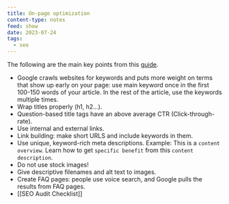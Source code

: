 ```yaml
---
title: On-page optimization
content-type: notes
feed: show
date: 2023-07-24
tags:
  - seo
---
```


The following are the main key points from this [guide](https://backlinko.com/on-page-seo).

- Google crawls websites for keywords and puts more weight on terms that show up early on your page: use main keyword once in the first 100-150 words of your article. In the rest of the article, use the keywords multiple times.
- Wrap titles properly (h1, h2...).
- Question-based title tags have an above average CTR (Click-through-rate).
- Use internal and external links.
- Link building: make short URLS and include keywords in them.
- Use unique, keyword-rich meta descriptions. Example: This is a `content overview`. Learn how to get `specific benefit` from this `content description`.
- Do not use stock images!
- Give descriptive filenames and alt text to images.
- Create FAQ pages: people use voice search, and Google pulls the results from FAQ pages.
- [[SEO Audit Checklist]]

